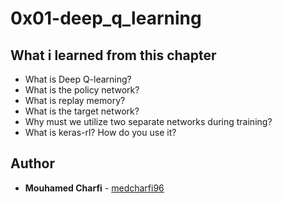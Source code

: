 # 0x01-deep_q_learning
## What i learned from this chapter

-    What is Deep Q-learning?
-    What is the policy network?
-    What is replay memory?
-    What is the target network?
-    Why must we utilize two separate networks during training?
-    What is keras-rl? How do you use it?

## Author
* **Mouhamed Charfi** - [medcharfi96](https://github.com/medcharfi96)